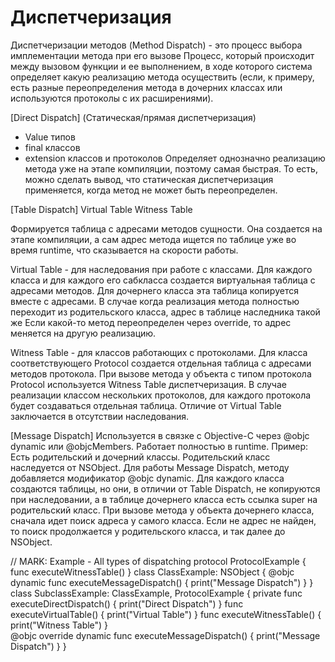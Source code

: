 #  Диспетчеризация

Диспетчеризации методов (Method Dispatch) - это процесс выбора имплементации метода при его вызове
 Процесс, который происходит между вызовом функции и ее выполнением, в ходе которого система определяет какую реализацию метода осуществить (если, к примеру, есть разные переопределения метода в дочерних классах или используются протоколы с их расширениями).

[Direct Dispatch] (Статическая/прямая диспетчеризация)
 - Value типов
 - final классов
 - extension классов и протоколов
Определяет однозначно реализацию метода уже на этапе компиляции, поэтому самая быстрая.
То есть, можно сделать вывод, что статическая диспетчеризация применяется, когда метод не может быть переопределен.

[Table Dispatch]
Virtual Table
Witness Table

Формируется таблица с адресами методов сущности.
Она создается на этапе компиляции, а сам адрес метода ищется по таблице уже во время runtime, что сказывается на скорости работы.

Virtual Table - для наследования при работе с классами.
    Для каждого класса и для каждого его сабкласса создается виртуальная таблица с адресами методов.
    Для дочернего класса эта таблица копируется вместе с адресами.
    В случае когда реализация метода полностью переходит из родительского класса, адрес в таблице наследника такой же 
    Если какой-то метод переопределен через override, то адрес меняется на другую реализацию.

Witness Table - для классов работающих с протоколами.
    Для класса соответствующего Protocol создается отдельная таблица с адресами методов протокола.
    При вызове метода у объекта с типом протокола Protocol используется Witness Table диспетчеризация.
    В случае реализации классом нескольких протоколов, для каждого протокола будет создаваться отдельная таблица.
    Отличие от Virtual Table заключается в отсутствии наследования.


[Message Dispatch]
    Используется в связке с Objective-C через @objc dynamic или @objcMembers.
    Работает полностью в runtime.
Пример: Есть родительский и дочерний классы. Родительский класс наследуется от NSObject.
        Для работы Message Dispatch, методу добавляется модификатор @objc dynamic.
        Для каждого класса создаются таблицы, но они, в отличии от Table Dispatch, не копируются при наследовании, а
        в таблице дочернего класса есть ссылка super на родительский класс.
        При вызове метода у объекта дочернего класса, сначала идет поиск адреса у самого класса.
        Если не адрес не найден, то поиск продолжается у родительского класса, и так далее до NSObject.


// MARK: Example - All types of dispatching
protocol ProtocolExample {
    func executeWitnessTable()
}
class ClassExample: NSObject {
    @objc dynamic func executeMessageDispatch() {
        print("Message Dispatch")
    }
}
class SubclassExample: ClassExample, ProtocolExample {
    private func executeDirectDispatch() {
        print("Direct Dispatch")
    }
    func executeVirtualTable() {
        print("Virtual Table")
    }
    func executeWitnessTable() {
        print("Witness Table")
    }  
    @objc override dynamic func executeMessageDispatch() {
        print("Message Dispatch")
    }
}
